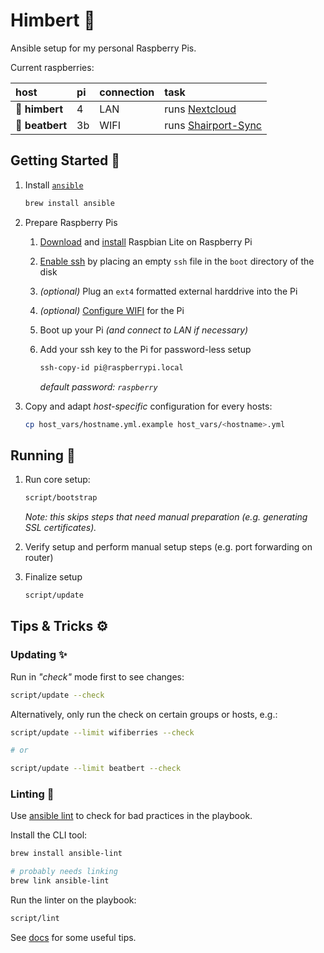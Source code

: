 # Himbert 🧸

Ansible setup for my personal Raspberry Pis.

Current raspberries:

| host            | pi  | connection | task                                                               |
| :-------------- | :-- | :--------- | :----------------------------------------------------------------- |
| **💾 himbert**  | 4   | LAN        | runs [Nextcloud](https://nextcloud.com/)                           |
| **💽 beatbert** | 3b  | WIFI       | runs [Shairport-Sync](https://github.com/mikebrady/shairport-sync) |

## Getting Started 🎒

1. Install [`ansible`](https://www.ansible.com/)

   ```bash
   brew install ansible
   ```

1. Prepare Raspberry Pis

   1. [Download](https://www.raspberrypi.com/software/) and [install](https://www.raspberrypi.com/documentation/computers/getting-started.html#installing-images-on-mac-os) Raspbian Lite on Raspberry Pi

   1. [Enable ssh](https://www.raspberrypi.org/documentation/remote-access/ssh/) by placing an empty `ssh` file in the `boot` directory of the disk

   1. _(optional)_ Plug an `ext4` formatted external harddrive into the Pi

   1. _(optional)_ [Configure WIFI](./DOC.md#set-up-wifi-for-a-pi) for the Pi

   1. Boot up your Pi _(and connect to LAN if necessary)_

   1. Add your ssh key to the Pi for password-less setup

      ```bash
      ssh-copy-id pi@raspberrypi.local
      ```

      _default password: `raspberry`_

1. Copy and adapt _host-specific_ configuration for every hosts:

   ```bash
   cp host_vars/hostname.yml.example host_vars/<hostname>.yml
   ```

## Running 🏃

1. Run core setup:

   ```bash
   script/bootstrap
   ```

   _Note: this skips steps that need manual preparation (e.g. generating SSL certificates)._

1. Verify setup and perform manual setup steps (e.g. port forwarding on router)

1. Finalize setup

   ```bash
   script/update
   ```

## Tips & Tricks ⚙️

### Updating ✨

Run in _"check"_ mode first to see changes:

```bash
script/update --check
```

Alternatively, only run the check on certain groups or hosts, e.g.:

```bash
script/update --limit wifiberries --check

# or

script/update --limit beatbert --check
```

### Linting 💅

Use [ansible lint](https://docs.ansible.com/ansible-lint/) to check for bad practices in the playbook.

Install the CLI tool:

```bash
brew install ansible-lint

# probably needs linking
brew link ansible-lint
```

Run the linter on the playbook:

```bash
script/lint
```

See [docs](DOC.md) for some useful tips.
